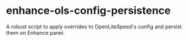 # enhance-ols-config-persistence
A robust script to apply overrides to OpenLiteSpeed's config and persist them on Enhance panel.
